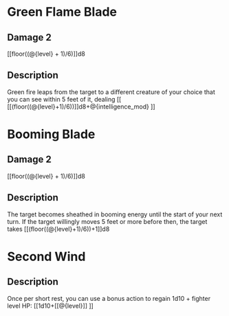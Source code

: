 # Green Flame Blade
## Damage 2
[[floor((@{level} + 1)/6)]]d8

## Description
Green fire leaps from the target to a different creature of your choice that you can see within 5 feet of it, dealing [[ [[(floor((@{level}+1)/6))]]d8+@{intelligence_mod} ]]

# Booming Blade
## Damage 2
[[floor((@{level} + 1)/6)]]d8
## Description
The target becomes sheathed in booming energy until the start of your next turn. If the target willingly moves 5 feet or more before then, the target takes [[(floor((@{level}+1)/6))+1]]d8

# Second Wind
## Description
Once per short rest, you can use a bonus action to regain 1d10 + fighter level HP: [[1d10+[[@{level}]] ]]
